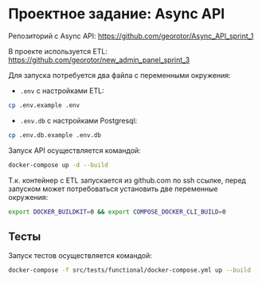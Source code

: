 # Проектное задание: Async API

Репозиторий с Async API: https://github.com/georotor/Async_API_sprint_1

В проекте используется ETL: https://github.com/georotor/new_admin_panel_sprint_3


Для запуска потребуется два файла с переменными окружения:

- `.env` с настройками ETL:
```bash
cp .env.example .env
```

- `.env.db` с настройками Postgresql:
```bash
cp .env.db.example .env.db
```

Запуск API осуществляется командой:
```bash
docker-compose up -d --build
```
Т.к. контейнер с ETL запускается из github.com по ssh ссылке, перед запуском может потребоваться установить две переменные окружения:
```bash
export DOCKER_BUILDKIT=0 && export COMPOSE_DOCKER_CLI_BUILD=0
```

## Тесты
Запуск тестов осуществляется командой:
```bash
docker-compose -f src/tests/functional/docker-compose.yml up --build
```
